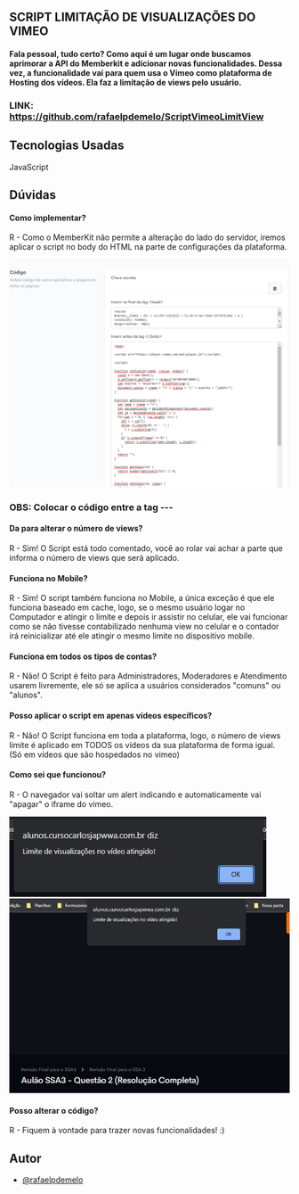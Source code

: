 ## SCRIPT LIMITAÇÃO DE VISUALIZAÇÕES DO VIMEO 

#### Fala pessoal, tudo certo? Como aqui é um lugar onde buscamos aprimorar a API do Memberkit e adicionar novas funcionalidades. Dessa vez, a funcionalidade vai para quem usa o Vímeo como plataforma de Hosting dos vídeos. Ela faz a limitação de views pelo usuário.

### LINK: https://github.com/rafaelpdemelo/ScriptVimeoLimitView
## Tecnologias Usadas

JavaScript




## Dúvidas

#### Como implementar?

R - Como o MemberKit não permite a alteração do lado do servidor, iremos aplicar o script no body do HTML na parte de configurações da plataforma.

![ONDE APLICAR](https://github.com/rafaelpdemelo/ScriptVimeoLimitView/blob/main/images/ondeaplicar.png)

### OBS: Colocar o código entre a tag <body> --- </body>

#### Da para alterar o número de views?

R - Sim! O Script está todo comentado, você ao rolar vai achar a parte que informa o número de views que será aplicado. 

#### Funciona no Mobile?

R - Sim! O script também funciona no Mobile, a única exceção é que ele funciona baseado em cache, logo, se o mesmo usuário logar no Computador e atingir o limite e depois ir assistir no celular, ele vai funcionar como se não tivesse contabilizado nenhuma view no celular e o contador irá reinicializar até ele atingir o mesmo limite no dispositivo mobile.

#### Funciona em todos os tipos de contas?

R - Não! O Script é feito para Administradores, Moderadores e Atendimento usarem livremente, ele só se aplica a usuários considerados "comuns" ou "alunos".

#### Posso aplicar o script em apenas vídeos específicos?

R - Não! O Script funciona em toda a plataforma, logo, o número de views limite é aplicado em TODOS os vídeos da sua plataforma de forma igual. (Só em vídeos que são hospedados no vimeo)

#### Como sei que funcionou?

R - O navegador vai soltar um alert indicando e automaticamente vai "apagar" o iframe do vimeo.

![POPUP](https://github.com/rafaelpdemelo/ScriptVimeoLimitView/blob/main/images/popup.png)
![IFRAME APAGADO](https://github.com/rafaelpdemelo/ScriptVimeoLimitView/blob/main/images/remocaoiframe.png)

#### Posso alterar o código?

R - Fiquem à vontade para trazer novas funcionalidades! :) 




## Autor

- [@rafaelpdemelo](https://www.github.com/rafaelpdemelo)

